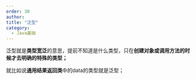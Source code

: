 ```yaml
---
order: 30
author: 
title: "泛型"
category:
  - Java基础
---
```


泛型就是**类型宽泛**的意思，提前不知道是什么类型，只在**创建对象或调用方法的时候才去明确的特殊的类型；**

就比如说**通用结果返回类**中的data的类型就是泛型；

